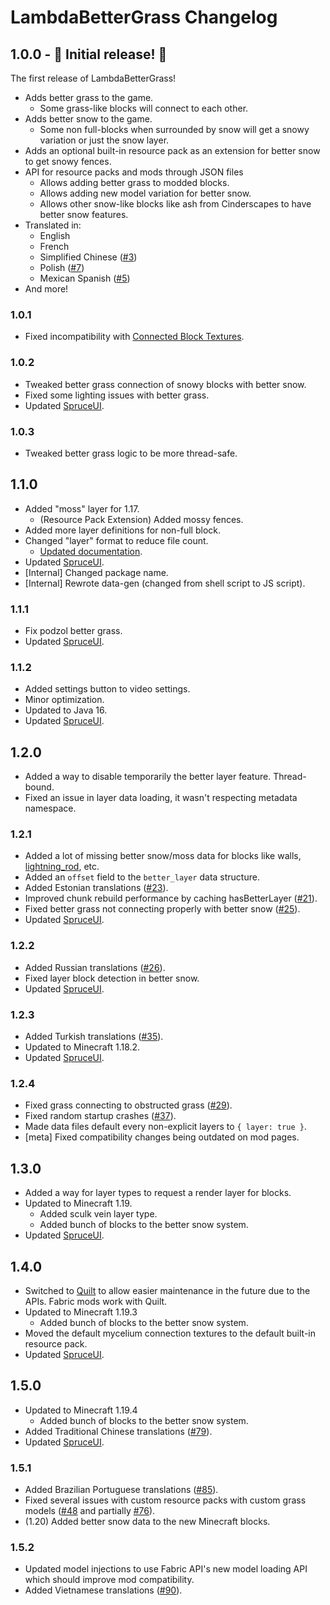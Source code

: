 # LambdaBetterGrass Changelog

## 1.0.0 - :tada: Initial release! :tada:

The first release of LambdaBetterGrass!

 - Adds better grass to the game.
   - Some grass-like blocks will connect to each other.
 - Adds better snow to the game.
   - Some non full-blocks when surrounded by snow will get a snowy variation or just the snow layer.
 - Adds an optional built-in resource pack as an extension for better snow to get snowy fences.
 - API for resource packs and mods through JSON files
   - Allows adding better grass to modded blocks.
   - Allows adding new model variation for better snow.
   - Allows other snow-like blocks like ash from Cinderscapes to have better snow features.
 - Translated in:
   - English
   - French
   - Simplified Chinese ([#3](https://github.com/LambdAurora/LambdaBetterGrass/pull/3))
   - Polish ([#7](https://github.com/LambdAurora/LambdaBetterGrass/pull/7))
   - Mexican Spanish ([#5](https://github.com/LambdAurora/LambdaBetterGrass/pull/5))
 - And more!
 
### 1.0.1

 - Fixed incompatibility with [Connected Block Textures].

### 1.0.2

 - Tweaked better grass connection of snowy blocks with better snow.
 - Fixed some lighting issues with better grass. 
 - Updated [SpruceUI].

### 1.0.3

 - Tweaked better grass logic to be more thread-safe.

## 1.1.0

 - Added "moss" layer for 1.17.
   - (Resource Pack Extension) Added mossy fences.
 - Added more layer definitions for non-full block.
 - Changed "layer" format to reduce file count.
   - [Updated documentation](https://github.com/LambdAurora/LambdaBetterGrass/blob/1.17/documentation/LAYER_METHOD.md).
 - Updated [SpruceUI].
 - \[Internal] Changed package name.
 - \[Internal] Rewrote data-gen (changed from shell script to JS script).

### 1.1.1

 - Fix podzol better grass.
 - Updated [SpruceUI].

### 1.1.2

 - Added settings button to video settings.
 - Minor optimization.
 - Updated to Java 16.
 - Updated [SpruceUI].

## 1.2.0

 - Added a way to disable temporarily the better layer feature. Thread-bound.
 - Fixed an issue in layer data loading, it wasn't respecting metadata namespace.

### 1.2.1

 - Added a lot of missing better snow/moss data for blocks like walls, [lightning_rod](https://github.com/LambdAurora/LambdaBetterGrass/issues/17), etc.
 - Added an `offset` field to the `better_layer` data structure.
 - Added Estonian translations ([#23](https://github.com/LambdAurora/LambdaBetterGrass/pull/23)).
 - Improved chunk rebuild performance by caching hasBetterLayer ([#21](https://github.com/LambdAurora/LambdaBetterGrass/pull/21)).
 - Fixed better grass not connecting properly with better snow ([#25](https://github.com/LambdAurora/LambdaBetterGrass/issues/25)).
 - Updated [SpruceUI].

### 1.2.2

- Added Russian translations ([#26](https://github.com/LambdAurora/LambdaBetterGrass/pull/26)).
- Fixed layer block detection in better snow.
- Updated [SpruceUI].

### 1.2.3

- Added Turkish translations ([#35](https://github.com/LambdAurora/LambdaBetterGrass/pull/35)).
- Updated to Minecraft 1.18.2.
- Updated [SpruceUI].

### 1.2.4

- Fixed grass connecting to obstructed grass ([#29](https://github.com/LambdAurora/LambdaBetterGrass/pull/29)).
- Fixed random startup crashes ([#37](https://github.com/LambdAurora/LambdaBetterGrass/pull/37)).
- Made data files default every non-explicit layers to `{ layer: true }`.
- \[meta] Fixed compatibility changes being outdated on mod pages.

## 1.3.0

- Added a way for layer types to request a render layer for blocks.
- Updated to Minecraft 1.19.
  - Added sculk vein layer type.
  - Added bunch of blocks to the better snow system.
- Updated [SpruceUI].

## 1.4.0

- Switched to [Quilt](https://quiltmc.org) to allow easier maintenance in the future due to the APIs.
  Fabric mods work with Quilt.
- Updated to Minecraft 1.19.3
  - Added bunch of blocks to the better snow system.
- Moved the default mycelium connection textures to the default built-in resource pack.
- Updated [SpruceUI].

## 1.5.0

- Updated to Minecraft 1.19.4
  - Added bunch of blocks to the better snow system.
- Added Traditional Chinese translations ([#79](https://github.com/LambdAurora/LambdaBetterGrass/pull/79)).
- Updated [SpruceUI].

### 1.5.1

- Added Brazilian Portuguese translations ([#85](https://github.com/LambdAurora/LambdaBetterGrass/pull/85)).
- Fixed several issues with custom resource packs with custom grass models ([#48](https://github.com/LambdAurora/LambdaBetterGrass/issues/48) and partially [#76](https://github.com/LambdAurora/LambdaBetterGrass/issues/76)).
- (1.20) Added better snow data to the new Minecraft blocks.

### 1.5.2

- Updated model injections to use Fabric API's new model loading API which should improve mod compatibility.
- Added Vietnamese translations ([#90](https://github.com/LambdAurora/LambdaBetterGrass/pull/90)).

[SpruceUI]: https://github.com/LambdAurora/SpruceUI
[Connected Block Textures]: https://www.curseforge.com/minecraft/mc-mods/connected-block-textures "Connected Block Textures CurseForge page"
